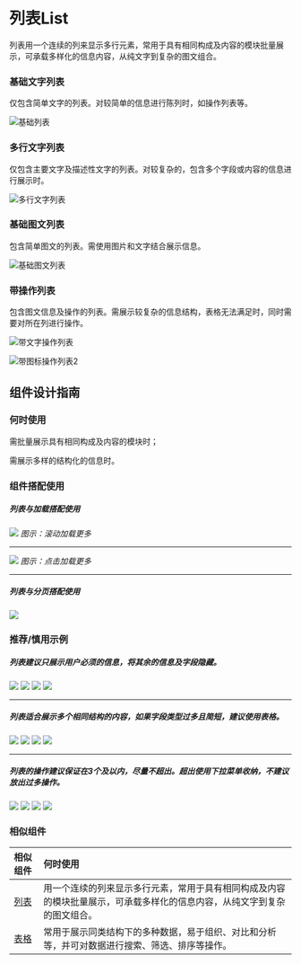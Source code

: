 # 列表List

列表用一个连续的列来显示多行元素，常用于具有相同构成及内容的模块批量展示，可承载多样化的信息内容，从纯文字到复杂的图文组合。





### 基础文字列表
仅包含简单文字的列表。对较简单的信息进行陈列时，如操作列表等。

![基础列表](https://tdesign.gtimg.com/site/design/images/基础列表-1834812.jpg)



### 多行文字列表

仅包含主要文字及描述性文字的列表。对较复杂的，包含多个字段或内容的信息进行展示时。

![多行文字列表](https://tdesign.gtimg.com/site/design/images/多行文字列表-1834823.jpg)



### 基础图文列表

包含简单图文的列表。需使用图片和文字结合展示信息。

![基础图文列表](https://tdesign.gtimg.com/site/design/images/基础图文列表-1834832.jpg)



### 带操作列表

包含图文信息及操作的列表。需展示较复杂的信息结构，表格无法满足时，同时需要对所在列进行操作。

![带文字操作列表](https://tdesign.gtimg.com/site/design/images/带文字操作列表-1834853.jpg)

![带图标操作列表2](https://tdesign.gtimg.com/site/design/images/带图标操作列表2.jpg)






## 组件设计指南


### 何时使用

需批量展示具有相同构成及内容的模块时；

需展示多样的结构化的信息时。

### 组件搭配使用



##### 列表与加载搭配使用

<img src="https://oteam-tdesign-1258344706.cos.ap-guangzhou.myqcloud.com/site/design/20211102120646.png" />
<em>图示：滚动加载更多</em>

<hr />

<img src="https://oteam-tdesign-1258344706.cos.ap-guangzhou.myqcloud.com/site/design/20211102120730.png" />
<em>图示：点击加载更多</em>

<hr />

##### 列表与分页搭配使用

<img src="https://oteam-tdesign-1258344706.cos.ap-guangzhou.myqcloud.com/site/design/20211221152123.png" />



### 推荐/慎用示例

##### 列表建议只展示用户必须的信息，将其余的信息及字段隐藏。


<img src="https://oteam-tdesign-1258344706.cos.ap-guangzhou.myqcloud.com/site/design/20211102121118.png" />
<img class="tag" src="https://oteam-tdesign-1258344706.cos.ap-guangzhou.myqcloud.com/site/doc/good.png" />

<img src="https://oteam-tdesign-1258344706.cos.ap-guangzhou.myqcloud.com/site/design/20211102120932.png" />
<img class="tag" src="https://oteam-tdesign-1258344706.cos.ap-guangzhou.myqcloud.com/site/doc/bad.png" />

<hr />

##### 列表适合展示多个相同结构的内容，如果字段类型过多且简短，建议使用表格。

<img src="https://oteam-tdesign-1258344706.cos.ap-guangzhou.myqcloud.com/site/design/20211102120941.png" />
<img class="tag" src="https://oteam-tdesign-1258344706.cos.ap-guangzhou.myqcloud.com/site/doc/good.png" />


<img src="https://oteam-tdesign-1258344706.cos.ap-guangzhou.myqcloud.com/site/design/20211102120949.png" />
<img class="tag" src="https://oteam-tdesign-1258344706.cos.ap-guangzhou.myqcloud.com/site/doc/bad.png" />

<hr />

##### 列表的操作建议保证在3个及以内，尽量不超出。超出使用下拉菜单收纳，不建议放出过多操作。


<img src="https://oteam-tdesign-1258344706.cos.ap-guangzhou.myqcloud.com/site/design/20211102120959.png" />
<img class="tag" src="https://oteam-tdesign-1258344706.cos.ap-guangzhou.myqcloud.com/site/doc/good.png" />


<img src="https://oteam-tdesign-1258344706.cos.ap-guangzhou.myqcloud.com/site/design/20211102121006.png" />
<img class="tag" src="https://oteam-tdesign-1258344706.cos.ap-guangzhou.myqcloud.com/site/doc/bad.png" />

### 相似组件

| 相似组件  | 何时使用                                                     |
| :-------- | :----------------------------------------------------------- |
|[列表](./List) | 用一个连续的列来显示多行元素，常用于具有相同构成及内容的模块批量展示，可承载多样化的信息内容，从纯文字到复杂的图文组合。 |
| [表格](./Table) | 常用于展示同类结构下的多种数据，易于组织、对比和分析等，并可对数据进行搜索、筛选、排序等操作。 |
